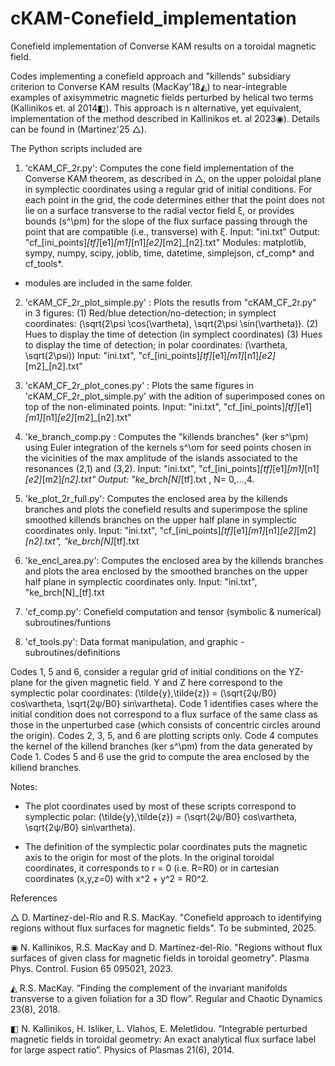 # cKAM-Conefield_implementation
Conefield implementation of Converse KAM results on a toroidal magnetic field.

Codes implementing a conefield approach and "killends" subsidiary criterion to Converse KAM results (MacKay'18◭) to near-integrable examples of axisymmetric magnetic fields perturbed by helical two terms (Kallinikos et. al 2014◧). This approach is n alternative, yet equivalent, implementation of the method described in Kallinikos et. al 2023◉). Details can be found in (Martinez'25 △).


The Python scripts included are

1. 'cKAM_CF_2r.py':  Computes the cone field implementation of the Converse KAM theorem, as described in △, on the upper poloidal plane in symplectic coordinates using a regular grid of initial conditions. For each point in the grid, the code determines either that the point does not lie on a surface transverse to the radial vector field ξ, or provides bounds (s^\pm) for the slope of the flux surface passing through the point that are compatible (i.e., transverse) with ξ.
Input: "ini.txt"
Output: "cf_[ini_points]_[tf]_[e1]_[m1]_[n1]_[e2]_[m2]_[n2].txt"
Modules: matplotlib, sympy, numpy, scipy, joblib, time, datetime, simplejson, cf_comp* and cf_tools*.
* modules are included in the same folder.

2. 'cKAM_CF_2r_plot_simple.py' : Plots the resutls from "cKAM_CF_2r.py" in 3 figures:
            (1) Red/blue detection/no-detection; in symplect coordinates: (\sqrt(2\psi \cos(\vartheta), \sqrt(2\psi \sin(\vartheta)).
            (2) Hues to display the time of detection (in symplect coordinates)
            (3) Hues to display the time of detection; in polar coordinates: (\vartheta, \sqrt(2\psi)) 
Input: "ini.txt", "cf_[ini_points]_[tf]_[e1]_[m1]_[n1]_[e2]_[m2]_[n2].txt"


3. 'cKAM_CF_2r_plot_cones.py' : Plots the same figures in 'cKAM_CF_2r_plot_simple.py' with the adition of superimposed cones on top of the non-eliminated points.
Input: "ini.txt", "cf_[ini_points]_[tf]_[e1]_[m1]_[n1]_[e2]_[m2]_[n2].txt"

4. 'ke_branch_comp.py : Computes the "killends branches" (ker s^\pm) using Euler integration of the kernels s^\om for seed points chosen in the vicinities of the max amplitude of the islands associated to the resonances (2,1) and (3,2).
Input: "ini.txt", "cf_[ini_points]_[tf]_[e1]_[m1]_[n1]_[e2]_[m2]_[n2].txt"
Output: "ke_brch[N]_[tf].txt , N= 0,...,4. 

5. 'ke_plot_2r_full.py': Computes the enclosed area by the killends branches and plots the conefield results and superimpose the spline smoothed killends branches on the upper half plane in symplectic coordinates only.
Input: "ini.txt", "cf_[ini_points]_[tf]_[e1]_[m1]_[n1]_[e2]_[m2]_[n2].txt", "ke_brch[N]_[tf].txt 


6. 'ke_encl_area.py':  Computes the enclosed area by the killends branches and plots the area enclosed by the smoothed branches on the upper half plane in symplectic coordinates only.
Input: "ini.txt", "ke_brch[N]_[tf].txt 

7. 'cf_comp.py': Conefield computation and tensor (symbolic & numerical) subroutines/funtions

8. 'cf_tools.py': Data format manipulation, and graphic - subroutines/definitions


Codes 1, 5 and 6, consider a regular grid of initial conditions on the YZ-plane for the given magnetic field. Y and Z here correspond to the symplectic polar coordinates: (\tilde{y},\tilde{z}) = (\sqrt{2ψ/B0} cos\vartheta, \sqrt{2ψ/B0} sin\vartheta). Code 1 identifies cases where the initial condition does not correspond to a flux surface of the same class as those in the unperturbed case (which consists of concentric circles around the origin). Codes 2, 3, 5, and 6 are plotting scripts only. Code 4 computes the kernel of the killend branches (ker⁡ s^\pm) from the data generated by Code 1. Codes 5 and 6 use the grid to compute the area enclosed by the killend branches.


Notes: 
- The plot coordinates used by most of these scripts correspond to symplectic polar: (\tilde{y},\tilde{z}) = (\sqrt{2ψ/B0} cos\vartheta, \sqrt{2ψ/B0} sin\vartheta).

- The definition of the symplectic polar coordinates puts the magnetic axis to the origin for most of the plots. In the original toroidal coordinates, it corresponds to r = 0 (i.e. R=R0) or in cartesian coordinates (x,y,z=0) with x^2 + y^2 = R0^2.



References

△ D. Martínez-del-Río and R.S. MacKay. "Conefield approach to identifying regions without flux surfaces for magnetic fields". To be subminted, 2025.

◉ N. Kallinikos, R.S. MacKay and D. Martínez-del-Río. "Regions without flux surfaces of given class for magnetic fields in toroidal geometry". Plasma Phys. Control. Fusion 65 095021, 2023.

◭ R.S. MacKay. “Finding the complement of the invariant manifolds transverse to a
given foliation for a 3D flow”. Regular and Chaotic Dynamics 23(8), 2018.

◧ N. Kallinikos, H. Isliker, L. Vlahos, E. Meletlidou. “Integrable perturbed magnetic
fields in toroidal geometry: An exact analytical flux surface label for large aspect
ratio”. Physics of Plasmas 21(6), 2014.
